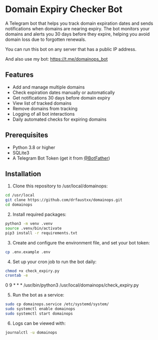 # Domain Expiry Checker Bot

A Telegram bot that helps you track domain expiration dates and sends notifications when domains are nearing expiry. The bot monitors your domains and alerts you 30 days before they expire, helping you avoid domain loss due to forgotten renewals.

You can run this bot on any server that has a public IP address.

And also use my bot: https://t.me/domainops_bot

## Features

- Add and manage multiple domains
- Check expiration dates manually or automatically 
- Get notifications 30 days before domain expiry
- View list of tracked domains
- Remove domains from tracking
- Logging of all bot interactions
- Daily automated checks for expiring domains

## Prerequisites

- Python 3.8 or higher
- SQLite3
- A Telegram Bot Token (get it from [@BotFather](https://t.me/botfather))

## Installation

1. Clone this repository to /usr/local/domainops:

```bash
cd /usr/local
git clone https://github.com/drfaustxx/domainops.git
cd domainops
```

2. Install required packages:

```bash
python3 -m venv .venv
source .venv/bin/activate
pip3 install -r requirements.txt
```
3. Create and configure the environment file, and set your bot token:

```bash
cp .env.example .env
```

4. Set up your cron job to run the bot daily:

```bash
chmod +x check_expiry.py
crontab -e
```
0 9 * * * /usr/bin/python3 /usr/local/domainops/check_expiry.py

5. Run the bot as a service:

```bash
sudo cp domainops.service /etc/systemd/system/
sudo systemctl enable domainops
sudo systemctl start domainops
```
6. Logs can be viewed with:

```bash
journalctl -u domainops
```